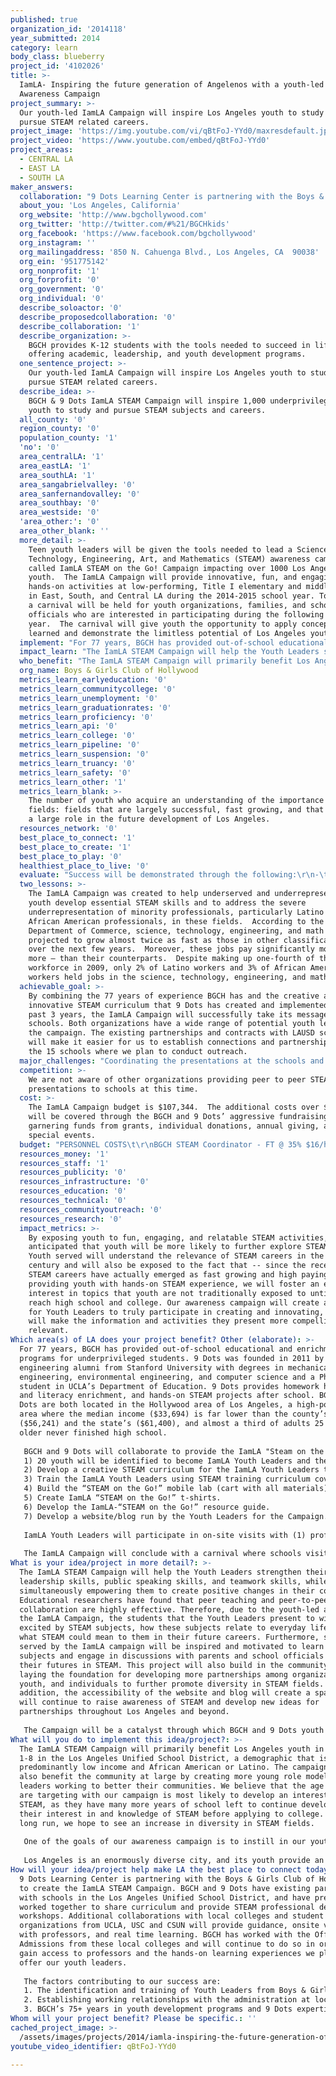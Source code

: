 ```yaml
---
published: true
organization_id: '2014118'
year_submitted: 2014
category: learn
body_class: blueberry
project_id: '4102026'
title: >-
  IamLA- Inspiring the future generation of Angelenos with a youth-led STEAM
  Awareness Campaign
project_summary: >-
  Our youth-led IamLA Campaign will inspire Los Angeles youth to study and
  pursue STEAM related careers. 
project_image: 'https://img.youtube.com/vi/qBtFoJ-YYd0/maxresdefault.jpg'
project_video: 'https://www.youtube.com/embed/qBtFoJ-YYd0'
project_areas:
  - CENTRAL LA
  - EAST LA
  - SOUTH LA
maker_answers:
  collaboration: "9 Dots Learning Center is partnering with the Boys & Girls Club of Hollywood to create the IamLA STEAM Campaign. BGCH and 9 Dots have existing partnerships with schools in the Los Angeles Unified School District, and have previously worked together to share curriculum and provide STEAM professional development workshops.  Additional collaborations with local colleges and student organizations from UCLA, USC and CSUN will provide guidance, onsite visits with professors, and real time learning. BGCH has worked with the Office of Admissions from these local colleges and will continue to do so in order to gain access to professors and the hands-on learning experiences we plan to offer our youth leaders. \r\n\r\nThe factors contributing to our success are:\r\n1.\tThe identification and training of Youth Leaders from Boys & Girls Club of Hollywood and 9 Dots\r\n2.\tEstablishing working relationships with the administration at local schools\r\n3.\tBGCH’s 75+ years in youth development programs and 9 Dots expertise in STEAM subjects\r\n\r\n\r\n"
  about_you: 'Los Angeles, California'
  org_website: 'http://www.bgchollywood.com'
  org_twitter: 'http://twitter.com/#%21/BGCHkids'
  org_facebook: 'https://www.facebook.com/bgchollywood'
  org_instagram: ''
  org_mailingaddress: '850 N. Cahuenga Blvd., Los Angeles, CA  90038'
  org_ein: '951775142'
  org_nonprofit: '1'
  org_forprofit: '0'
  org_government: '0'
  org_individual: '0'
  describe_soloactor: '0'
  describe_proposedcollaboration: '0'
  describe_collaboration: '1'
  describe_organization: >-
    BGCH provides K-12 students with the tools needed to succeed in life by
    offering academic, leadership, and youth development programs.  
  one_sentence_project: >-
    Our youth-led IamLA Campaign will inspire Los Angeles youth to study and
    pursue STEAM related careers. 
  describe_idea: >-
    BGCH & 9 Dots IamLA STEAM Campaign will inspire 1,000 underprivileged LA
    youth to study and pursue STEAM subjects and careers.
  all_county: '0'
  region_county: '0'
  population_county: '1'
  'no': '0'
  area_centralLA: '1'
  area_eastLA: '1'
  area_southLA: '1'
  area_sangabrielvalley: '0'
  area_sanfernandovalley: '0'
  area_southbay: '0'
  area_westside: '0'
  'area_other:': '0'
  area_other_blank: ''
  more_detail: >-
    Teen youth leaders will be given the tools needed to lead a Science,
    Technology, Engineering, Art, and Mathematics (STEAM) awareness campaign
    called IamLA STEAM on the Go! Campaign impacting over 1000 Los Angeles
    youth.  The IamLA Campaign will provide innovative, fun, and engaging
    hands-on activities at low-performing, Title I elementary and middle schools
    in East, South, and Central LA during the 2014-2015 school year. To wrap up,
    a carnival will be held for youth organizations, families, and school
    officials who are interested in participating during the following school
    year.  The carnival will give youth the opportunity to apply concepts
    learned and demonstrate the limitless potential of Los Angeles youth. 
  implement: "For 77 years, BGCH has provided out-of-school educational and enrichment programs for underprivileged students.  9 Dots was founded in 2011 by three engineering alumni from Stanford University with degrees in mechanical engineering, environmental engineering, and computer science and a Ph.D student in UCLA’s Department of Education. 9 Dots provides homework help, math and literacy enrichment, and hands-on STEAM projects after school.  BGCH and 9 Dots are both located in the Hollywood area of Los Angeles, a high-poverty area where the median income ($33,694) is far lower than the county’s ($56,241) and the state’s ($61,400), and almost a third of adults 25 years or older never finished high school.  \r\n\r\nBGCH and 9 Dots will collaborate to provide the IamLA \"Steam on the Go!\" Campaign.  Activities include:  \r\n1)\t20 youth will be identified to become IamLA Youth Leaders and the “STEAM on the Go!” Leadership Team.  \r\n2)\tDevelop a creative STEAM curriculum for the IamLA Youth Leaders to present.  \r\n3)\tTrain the IamLA Youth Leaders using STEAM training curriculum covering material relevant to the age groups the Youth Leaders will serve (1st-8th grades). Training will incorporate leadership development skills, classroom management skills, and public speaking skills.\r\n4)\tBuild the “STEAM on the Go!” mobile lab (cart with all materials).\r\n5)\tCreate IamLA “STEAM on the Go!” t-shirts. \r\n6)     Develop the IamLA-“STEAM on the Go!” resource guide. \r\n7)     Develop a website/blog run by the Youth Leaders for the Campaign. \r\n\r\nIamLA Youth Leaders will participate in on-site visits with (1) professors and/or professionals in STEAM fields at UCLA, USC, and CSUN; (2) a civil engineer or architect at a construction site; (3) a physician at the Children’s Hospital or at the UCLA or USC hospitals; (4) animation crews at an animation studio to observe how computer science or graphic design components go into the animation of a video game or movie; and (5) professors in Archeology, Physics, or Chemistry, culminating with a visit to the Griffith Park Observatory and the La Brea Tar Pits.  \r\n\r\nThe IamLA Campaign will conclude with a carnival where schools visited will be invited to send a team. Each team will have a booth and will present a STEAM activity/project to those in attendance. A panel of judges made up of city council members, school officials, STEAM professionals, and community partners will determine the winners, basing scores on creativity and audience engagement.  \r\n"
  impact_learn: "The IamLA STEAM Campaign will help the Youth Leaders strengthen their leadership skills, public speaking skills, and teamwork skills, while simultaneously empowering them to create positive changes in their community. Educational researchers have found that peer teaching and peer-to-peer collaboration are highly effective.  Therefore, due to the youth-led aspect of the IamLA Campaign, the students that the Youth Leaders present to will be excited by STEAM subjects, how these subjects relate to everyday life, and what STEAM could mean to them in their future careers.    Furthermore, students served by the IamLA campaign will be inspired and motivated to learn STEAM subjects and engage in discussions with parents and school officials about their futures in STEAM. This project will also build in the community by laying the foundation for developing more partnerships among organizations, youth, and individuals to further promote diversity in STEAM fields.  In addition, the accessibility of the website and blog will create a space that will continue to raise awareness of STEAM and develop new ideas for partnerships throughout Los Angeles and beyond.\r\n\r\nThe Campaign will be a catalyst through which BGCH and 9 Dots youth empower other youth by exposing them to STEAM fields that have traditionally lacked in diversity. The overarching purpose of IamLA is to disprove the idea that STEAM careers are out of reach for disadvantaged youth in Los Angeles. \r\n"
  who_benefit: "The IamLA STEAM Campaign will primarily benefit Los Angeles youth in grades 1-8 in the Los Angeles Unified School District, a demographic that is predominantly low income and African American or Latino. The campaign will also benefit the community at large by creating more young role models and leaders working to better their communities. We believe that the age group we are targeting with our campaign is most likely to develop an interest in STEAM, as they have many more years of school left to continue developing their interest in and knowledge of STEAM before applying to college. In the long run, we hope to see an increase in diversity in STEAM fields.\r\n\r\nOne of the goals of our awareness campaign is to instill in our youth the desire to expand their knowledge of STEAM through involvement in programs like BGCH, 9 Dots, and other STEAM programs. Developing an interest in STEAM during their crucial formative years makes it more possible for youth to pursue STEAM fields. When the youth we serve reach high school, they will be more likely to have a deeper understanding of STEAM, making it an accessible option when applying to college and pursuing a career. \r\n\r\nLos Angeles is an enormously diverse city, and its youth provide an immeasurable wealth of experiences and perspectives that can shape the future of the city and its residents.   We believe that if our youth, who will eventually grow up to become college students and young professionals, play a larger role in STEAM fields, Los Angeles will greatly benefit.\r\n"
  org_name: Boys & Girls Club of Hollywood
  metrics_learn_earlyeducation: '0'
  metrics_learn_communitycollege: '0'
  metrics_learn_unemployment: '0'
  metrics_learn_graduationrates: '0'
  metrics_learn_proficiency: '0'
  metrics_learn_api: '0'
  metrics_learn_college: '0'
  metrics_learn_pipeline: '0'
  metrics_learn_suspension: '0'
  metrics_learn_truancy: '0'
  metrics_learn_safety: '0'
  metrics_learn_other: '1'
  metrics_learn_blank: >-
    The number of youth who acquire an understanding of the importance of STEAM
    fields: fields that are largely successful, fast growing, and that will play
    a large role in the future development of Los Angeles.
  resources_network: '0'
  best_place_to_connect: '1'
  best_place_to_create: '1'
  best_place_to_play: '0'
  healthiest_place_to_live: '0'
  evaluate: "Success will be demonstrated through the following:\r\n-\t20 Youth Leaders will be trained to make presentations at schools and will gain a greater understanding of the importance of youth-led action toward creating change in their community.\r\n-\tThe students at the schools will have gained knowledge of STEAM that they did not possess before, as demonstrated through Pre & Post Surveys. Surveys will 1) examine students’ attitudes and knowledge about STEAM and STEAM careers and 2) look at the perceived benefits of the program and areas for improvement. The pre-survey will be administered at the start of the presentation and post-survey at the end of the presentation.\r\n-\tThe initial 15 schools will request the IamLA Campaign to return to serve more students. \r\n-\t10 new schools will request the IamLA Campaign for their campuses.\r\n"
  two_lessons: >-
    The IamLA Campaign was created to help underserved and underrepresented
    youth develop essential STEAM skills and to address the severe
    underrepresentation of minority professionals, particularly Latino and
    African American professionals, in these fields.  According to the US
    Department of Commerce, science, technology, engineering, and math jobs are
    projected to grow almost twice as fast as those in other classifications
    over the next few years.  Moreover, these jobs pay significantly more – 26%
    more – than their counterparts.  Despite making up one-fourth of the
    workforce in 2009, only 2% of Latino workers and 3% of African American
    workers held jobs in the science, technology, engineering, and math fields. 
  achievable_goal: >-
    By combining the 77 years of experience BGCH has and the creative and
    innovative STEAM curriculum that 9 Dots has created and implemented over the
    past 3 years, the IamLA Campaign will successfully take its message to 15
    schools. Both organizations have a wide range of potential youth leaders for
    the campaign. The existing partnerships and contracts with LAUSD schools
    will make it easier for us to establish connections and partnerships with
    the 15 schools where we plan to conduct outreach.
  major_challenges: "Coordinating the presentations at the schools and obtaining permission for students to leave their classrooms can be very difficult because public schools have a finite number of hours designated for class time.  However, our long-standing relationships with our schools will aid in our ability to overcome any obstacles.  If we approach the school administrators far enough in advance, we believe we will be able to work it into their schedule.\r\n\r\nFunding is always a challenge; however, the BGCH and 9 Dots have a strong fundraising strategy in place and have continued to meet their budgetary demands for new and existing programs.\r\n"
  competition: >-
    We are not aware of other organizations providing peer to peer STEAM
    presentations to schools at this time.
  cost: >-
    The IamLA Campaign budget is $107,344.  The additional costs over $100,000
    will be covered through the BGCH and 9 Dots’ aggressive fundraising programs
    garnering funds from grants, individual donations, annual giving, and
    special events.  
  budget: "PERSONNEL COSTS\t\r\nBGCH STEAM Coordinator - FT @ 35% $16/hrx52wks\t              $11,648\r\nBGCH STEAM Coordinator - PT 29 hrs@50%$16/hrx52wks\t      $12,064\r\n9 DOTS Program Coord. - PT 29 hrs@50%$16/hrx52wks\t      $12,064\r\n9 DOTS Program Coord. - PT 29 hrs@50%$16/hrx52wks   \t      $12,064\r\nAdmin Assistant - PT 20hrs @ $14/hrx52wks\t                              $14,560\r\nYouth Bus Driver - PT (4 hrs/month@$16.50/hrx9 months)\t      $594\r\nSUBTOTAL\t                                                                                              $62,994\r\nBENEFITS @ 15%\t                                                                              $9,449\r\n                                             TOTAL PERSONNEL\t$72,443\r\n\t\r\nNON-PERSONNEL COSTS\t\r\n2 STEAM Mobile Labs @ $1500 each \t                                                $3,000\r\nLego Robotics kits (EV3) 10 @ $340 each \t                                        $3,400\r\nIamLA T-shirts  1000 @ $6 each \t                                                        $6,000\r\nSignage & Printing\t                                                                                $1,200\r\nWebsite Development \t                                                                        $3,000\r\nSTEAM carnival (500 participants)  \t                                                $3,000\r\nTransportation (gas) \t                                                                                $800\r\nField trips (Youth Leaders) \t                                                                $500\r\n                                           TOTAL NON-PERSONNEL \t$20,900\r\nOVERHEAD 15%\t                                                                              $14,001\r\n                                     TOTAL PROGRAM COST\t       $107,344\r\n"
  resources_money: '1'
  resources_staff: '1'
  resources_publicity: '0'
  resources_infrastructure: '0'
  resources_education: '0'
  resources_technical: '0'
  resources_communityoutreach: '0'
  resources_research: '0'
  impact_metrics: >-
    By exposing youth to fun, engaging, and relatable STEAM activities, it is
    anticipated that youth will be more likely to further explore STEAM topics.
    Youth served will understand the relevance of STEAM careers in the 21st
    century and will also be exposed to the fact that -- since the recession --
    STEAM careers have actually emerged as fast growing and high paying. By
    providing youth with hands-on STEAM experience, we will foster an early
    interest in topics that youth are not traditionally exposed to until they
    reach high school and college. Our awareness campaign will create an avenue
    for Youth Leaders to truly participate in creating and innovating, which
    will make the information and activities they present more compelling and
    relevant. 
Which area(s) of LA does your project benefit? Other (elaborate): >-
  For 77 years, BGCH has provided out-of-school educational and enrichment
  programs for underprivileged students. 9 Dots was founded in 2011 by three
  engineering alumni from Stanford University with degrees in mechanical
  engineering, environmental engineering, and computer science and a Ph.D
  student in UCLA’s Department of Education. 9 Dots provides homework help, math
  and literacy enrichment, and hands-on STEAM projects after school. BGCH and 9
  Dots are both located in the Hollywood area of Los Angeles, a high-poverty
  area where the median income ($33,694) is far lower than the county’s
  ($56,241) and the state’s ($61,400), and almost a third of adults 25 years or
  older never finished high school. 
   
   BGCH and 9 Dots will collaborate to provide the IamLA "Steam on the Go!" Campaign. Activities include: 
   1) 20 youth will be identified to become IamLA Youth Leaders and the “STEAM on the Go!” Leadership Team. 
   2) Develop a creative STEAM curriculum for the IamLA Youth Leaders to present. 
   3) Train the IamLA Youth Leaders using STEAM training curriculum covering material relevant to the age groups the Youth Leaders will serve (1st-8th grades). Training will incorporate leadership development skills, classroom management skills, and public speaking skills.
   4) Build the “STEAM on the Go!” mobile lab (cart with all materials).
   5) Create IamLA “STEAM on the Go!” t-shirts. 
   6) Develop the IamLA-“STEAM on the Go!” resource guide. 
   7) Develop a website/blog run by the Youth Leaders for the Campaign. 
   
   IamLA Youth Leaders will participate in on-site visits with (1) professors and/or professionals in STEAM fields at UCLA, USC, and CSUN; (2) a civil engineer or architect at a construction site; (3) a physician at the Children’s Hospital or at the UCLA or USC hospitals; (4) animation crews at an animation studio to observe how computer science or graphic design components go into the animation of a video game or movie; and (5) professors in Archeology, Physics, or Chemistry, culminating with a visit to the Griffith Park Observatory and the La Brea Tar Pits. 
   
   The IamLA Campaign will conclude with a carnival where schools visited will be invited to send a team. Each team will have a booth and will present a STEAM activity/project to those in attendance. A panel of judges made up of city council members, school officials, STEAM professionals, and community partners will determine the winners, basing scores on creativity and audience engagement.
What is your idea/project in more detail?: >-
  The IamLA STEAM Campaign will help the Youth Leaders strengthen their
  leadership skills, public speaking skills, and teamwork skills, while
  simultaneously empowering them to create positive changes in their community.
  Educational researchers have found that peer teaching and peer-to-peer
  collaboration are highly effective. Therefore, due to the youth-led aspect of
  the IamLA Campaign, the students that the Youth Leaders present to will be
  excited by STEAM subjects, how these subjects relate to everyday life, and
  what STEAM could mean to them in their future careers. Furthermore, students
  served by the IamLA campaign will be inspired and motivated to learn STEAM
  subjects and engage in discussions with parents and school officials about
  their futures in STEAM. This project will also build in the community by
  laying the foundation for developing more partnerships among organizations,
  youth, and individuals to further promote diversity in STEAM fields. In
  addition, the accessibility of the website and blog will create a space that
  will continue to raise awareness of STEAM and develop new ideas for
  partnerships throughout Los Angeles and beyond.
   
   The Campaign will be a catalyst through which BGCH and 9 Dots youth empower other youth by exposing them to STEAM fields that have traditionally lacked in diversity. The overarching purpose of IamLA is to disprove the idea that STEAM careers are out of reach for disadvantaged youth in Los Angeles.
What will you do to implement this idea/project?: >-
  The IamLA STEAM Campaign will primarily benefit Los Angeles youth in grades
  1-8 in the Los Angeles Unified School District, a demographic that is
  predominantly low income and African American or Latino. The campaign will
  also benefit the community at large by creating more young role models and
  leaders working to better their communities. We believe that the age group we
  are targeting with our campaign is most likely to develop an interest in
  STEAM, as they have many more years of school left to continue developing
  their interest in and knowledge of STEAM before applying to college. In the
  long run, we hope to see an increase in diversity in STEAM fields.
   
   One of the goals of our awareness campaign is to instill in our youth the desire to expand their knowledge of STEAM through involvement in programs like BGCH, 9 Dots, and other STEAM programs. Developing an interest in STEAM during their crucial formative years makes it more possible for youth to pursue STEAM fields. When the youth we serve reach high school, they will be more likely to have a deeper understanding of STEAM, making it an accessible option when applying to college and pursuing a career. 
   
   Los Angeles is an enormously diverse city, and its youth provide an immeasurable wealth of experiences and perspectives that can shape the future of the city and its residents. We believe that if our youth, who will eventually grow up to become college students and young professionals, play a larger role in STEAM fields, Los Angeles will greatly benefit.
How will your idea/project help make LA the best place to connect today? In LA2050?: >-
  9 Dots Learning Center is partnering with the Boys & Girls Club of Hollywood
  to create the IamLA STEAM Campaign. BGCH and 9 Dots have existing partnerships
  with schools in the Los Angeles Unified School District, and have previously
  worked together to share curriculum and provide STEAM professional development
  workshops. Additional collaborations with local colleges and student
  organizations from UCLA, USC and CSUN will provide guidance, onsite visits
  with professors, and real time learning. BGCH has worked with the Office of
  Admissions from these local colleges and will continue to do so in order to
  gain access to professors and the hands-on learning experiences we plan to
  offer our youth leaders. 
   
   The factors contributing to our success are:
   1. The identification and training of Youth Leaders from Boys & Girls Club of Hollywood and 9 Dots
   2. Establishing working relationships with the administration at local schools
   3. BGCH’s 75+ years in youth development programs and 9 Dots expertise in STEAM subjects
Whom will your project benefit? Please be specific.: ''
cached_project_image: >-
  /assets/images/projects/2014/iamla-inspiring-the-future-generation-of-angelenos-with-a-youth-led-steam-awareness-campaign/img.youtube.com/vi/qBtFoJ-YYd0/maxresdefault.jpg
youtube_video_identifier: qBtFoJ-YYd0

---
```

